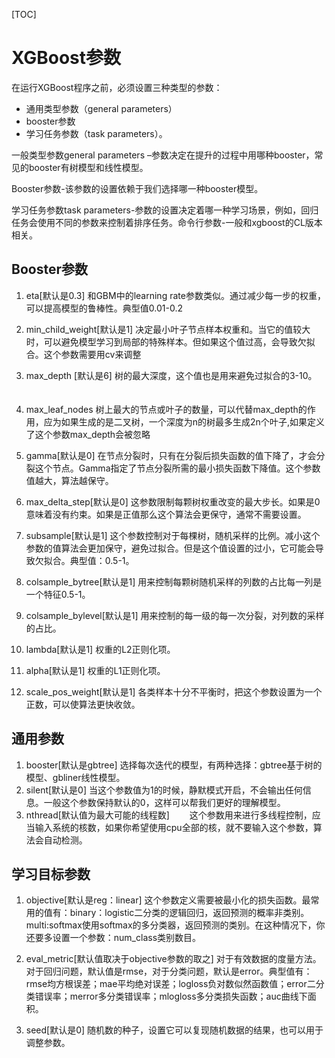 [TOC]

# XGBoost参数

在运行XGBoost程序之前，必须设置三种类型的参数：

- 通用类型参数（general parameters）
- booster参数
- 学习任务参数（task parameters）。

一般类型参数general parameters –参数决定在提升的过程中用哪种booster，常见的booster有树模型和线性模型。

Booster参数-该参数的设置依赖于我们选择哪一种booster模型。

学习任务参数task parameters-参数的设置决定着哪一种学习场景，例如，回归任务会使用不同的参数来控制着排序任务。命令行参数-一般和xgboost的CL版本相关。

## Booster参数

1. eta[默认是0.3]  和GBM中的learning rate参数类似。通过减少每一步的权重，可以提高模型的鲁棒性。典型值0.01-0.2

2. min_child_weight[默认是1]  决定最小叶子节点样本权重和。当它的值较大时，可以避免模型学习到局部的特殊样本。但如果这个值过高，会导致欠拟合。这个参数需要用cv来调整

3. max_depth [默认是6]  树的最大深度，这个值也是用来避免过拟合的3-10。
　　
4. max_leaf_nodes  树上最大的节点或叶子的数量，可以代替max_depth的作用，应为如果生成的是二叉树，一个深度为n的树最多生成2n个叶子,如果定义了这个参数max_depth会被忽略
　　
5. gamma[默认是0]  在节点分裂时，只有在分裂后损失函数的值下降了，才会分裂这个节点。Gamma指定了节点分裂所需的最小损失函数下降值。这个参数值越大，算法越保守。
　　
6. max_delta_step[默认是0]  这参数限制每颗树权重改变的最大步长。如果是0意味着没有约束。如果是正值那么这个算法会更保守，通常不需要设置。
　　
7. subsample[默认是1]  这个参数控制对于每棵树，随机采样的比例。减小这个参数的值算法会更加保守，避免过拟合。但是这个值设置的过小，它可能会导致欠拟合。典型值：0.5-1。
　　
8. colsample_bytree[默认是1]  用来控制每颗树随机采样的列数的占比每一列是一个特征0.5-1。
　　
9. colsample_bylevel[默认是1]  用来控制的每一级的每一次分裂，对列数的采样的占比。
　　
10. lambda[默认是1] 权重的L2正则化项。
　　
11. alpha[默认是1] 权重的L1正则化项。
　　
12. scale_pos_weight[默认是1]  各类样本十分不平衡时，把这个参数设置为一个正数，可以使算法更快收敛。

## 通用参数

1. booster[默认是gbtree] 选择每次迭代的模型，有两种选择：gbtree基于树的模型、gbliner线性模型。
　　
2. silent[默认是0] 当这个参数值为1的时候，静默模式开启，不会输出任何信息。一般这个参数保持默认的0，这样可以帮我们更好的理解模型。 
　　
3. nthread[默认值为最大可能的线程数]
　　这个参数用来进行多线程控制，应当输入系统的核数，如果你希望使用cpu全部的核，就不要输入这个参数，算法会自动检测。

## 学习目标参数

1. objective[默认是reg：linear] 这个参数定义需要被最小化的损失函数。最常用的值有：binary：logistic二分类的逻辑回归，返回预测的概率非类别。multi:softmax使用softmax的多分类器，返回预测的类别。在这种情况下，你还要多设置一个参数：num_class类别数目。
　　
2. eval_metric[默认值取决于objective参数的取之] 对于有效数据的度量方法。对于回归问题，默认值是rmse，对于分类问题，默认是error。典型值有：rmse均方根误差；mae平均绝对误差；logloss负对数似然函数值；error二分类错误率；merror多分类错误率；mlogloss多分类损失函数；auc曲线下面积。

3. seed[默认是0] 随机数的种子，设置它可以复现随机数据的结果，也可以用于调整参数。

